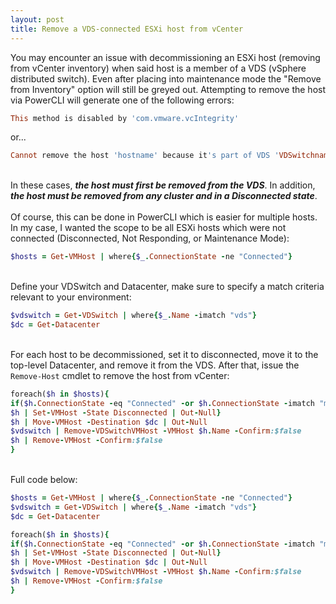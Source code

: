 ```yaml
---
layout: post
title: Remove a VDS-connected ESXi host from vCenter
---
```


You may encounter an issue with decommissioning an ESXi host (removing from vCenter inventory) when said host is a member of a VDS (vSphere distributed switch).  Even after placing into maintenance mode the "Remove from Inventory" option will still be greyed out.  Attempting to remove the host via PowerCLI will generate one of the following errors:
```ruby
This method is disabled by 'com.vmware.vcIntegrity'
```
or...
```ruby
Cannot remove the host 'hostname' because it's part of VDS 'VDSwitchname'
```
&nbsp;  
In these cases, ***the host must first be removed from the VDS***.  In addition, ***the host must be removed from any cluster and in a Disconnected state***.  
&nbsp;  
Of course, this can be done in PowerCLI which is easier for multiple hosts.  In my case, I wanted the scope to be all ESXi hosts which were not connected (Disconnected, Not Responding, or Maintenance Mode):
```ruby
$hosts = Get-VMHost | where{$_.ConnectionState -ne "Connected"}
```
&nbsp;  
Define your VDSwitch and Datacenter, make sure to specify a match criteria relevant to your environment:
```ruby
$vdswitch = Get-VDSwitch | where{$_.Name -imatch "vds"}
$dc = Get-Datacenter
```
&nbsp;  
For each host to be decommissioned, set it to disconnected, move it to the top-level Datacenter, and remove it from the VDS.  After that, issue the `Remove-Host` cmdlet to remove the host from vCenter:
```ruby
foreach($h in $hosts){
if($h.ConnectionState -eq "Connected" -or $h.ConnectionState -imatch "maintenance"){
$h | Set-VMHost -State Disconnected | Out-Null}
$h | Move-VMHost -Destination $dc | Out-Null
$vdswitch | Remove-VDSwitchVMHost -VMHost $h.Name -Confirm:$false
$h | Remove-VMHost -Confirm:$false
}
```
&nbsp;  
Full code below:
```ruby
$hosts = Get-VMHost | where{$_.ConnectionState -ne "Connected"}
$vdswitch = Get-VDSwitch | where{$_.Name -imatch "vds"}
$dc = Get-Datacenter

foreach($h in $hosts){
if($h.ConnectionState -eq "Connected" -or $h.ConnectionState -imatch "maintenance"){
$h | Set-VMHost -State Disconnected | Out-Null}
$h | Move-VMHost -Destination $dc | Out-Null
$vdswitch | Remove-VDSwitchVMHost -VMHost $h.Name -Confirm:$false
$h | Remove-VMHost -Confirm:$false
}
```
&nbsp;  
